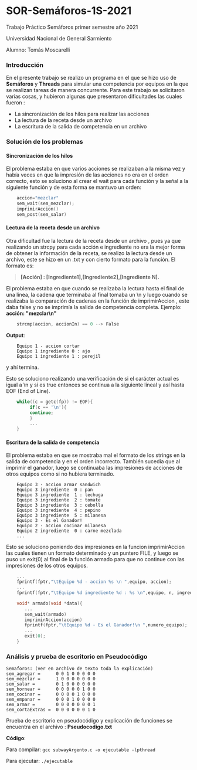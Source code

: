 # SOR-Semáforos-1S-2021
Trabajo Práctico Semáforos primer semestre año 2021

Universidad Nacional de General Sarmiento

Alumno: Tomás Moscarelli

### Introducción
En el presente trabajo se realizo un programa en el que se hizo uso de **Semáforos** y **Threads** para simular una competencia por equipos en la que se realizan tareas de manera concurrente. 
Para este trabajo se solicitaron varias cosas, y hubieron algunas que presentaron dificultades las cuales fueron :

 - La sincronización de los hilos para realizar las acciones
 - La lectura de la receta desde un archivo
 - La escritura de la salida de competencia en un archivo

### Solución de los problemas
#### Sincronización de los hilos
El problema estaba en que varios acciones se realizaban a la misma vez y había veces en que la impresión de las acciones no era en el orden correcto, esto se soluciono al crear el wait para cada función y la señal a la siguiente función y de esta forma se mantuvo un orden:
``` c
    accion="mezclar"
    sem_wait(sem_mezclar);
    imprimirAccion()
    sem_post(sem_salar)
```
#### Lectura de la receta desde un archivo
Otra dificultad fue la lectura de la receta desde un archivo , pues ya que realizando un strcpy para cada acción e ingrediente no era la mejor forma de obtener la información de la receta, se realizo la lectura desde un archivo, este se hizo en un .txt y con cierto formato para la función. 
El formato es: 

> **[Acción] : [Ingrediente1],[Ingrediente2],[Ingrediente N].**

El problema estaba en que cuando se realizaba la lectura hasta el final de una linea, la cadena que terminaba al final tomaba un \n y luego cuando se realizaba la comparación de cadenas en la función de imprimirAccion , este daba false y no se imprimía la salida de competencia completa. 
Ejemplo:
**acción: "mezclar\n"**
``` c
    strcmp(accion, accionIn) == 0 --> False
```
**Output**:
```
    Equipo 1 - accion cortar
    Equipo 1 ingrediente 0 : ajo
    Equipo 1 ingrediente 1 : perejil
```
y ahí termina.

Esto se soluciono realizando una verificación de si el carácter actual es igual a \n y si es true entonces se continua a la siguiente lineal y así hasta EOF (End of Line).
``` c
    while((c = getc(fp)) != EOF){
         if(c == '\n'){
         continue;
         }
         ...
    }
```
#### Escritura de la salida de competencia
El problema estaba en que se mostraba mal el formato de los strings en la salida de competencia y en el orden incorrecto. También sucedía que al imprimir el ganador, luego se continuaba las impresiones de acciones de otros equipos como si no hubiera terminado.
```
    Equipo 3 - accion armar sandwich
    Equipo 3 ingrediente  0 : pan
    Equipo 3 ingrediente  1 : lechuga
    Equipo 3 ingrediente  2 : tomate
    Equipo 3 ingrediente  3 : cebolla
    Equipo 3 ingrediente  4 : pepino
    Equipo 3 ingrediente  5 : milanesa
    Equipo 3 - Es el Ganador!
    Equipo 2 - accion cocinar milanesa
    Equipo 2 ingrediente  0 : carne mezclada
    ...
```
Esto se soluciono poniendo dos impresiones en la funcion imprimirAccion las cuales tienen un formato determinado y un puntero FILE, y luego se puso un exit(0) al final de la función armado para que no continue con las impresiones de los otros equipos.
``` c
    ...
    fprintf(fptr,"\tEquipo %d - accion %s \n ",equipo, accion);
    ...
    fprintf(fptr,"\tEquipo %d ingrediente %d : %s \n",equipo, n, ingrediente);
```
``` c
    void* armado(void *data){
       ...
       sem_wait(armado)
       imprimirAccion(accion)
       fprintf(fptr,"\tEquipo %d - Es el Ganador!\n ",numero_equipo);
       ...
       exit(0);
    }
```
### Análisis y prueba de escritorio en Pseudocódigo
```
Semaforos: (ver en archivo de texto toda la explicación)
sem_agregar =      0 0 1 0 0 0 0 0
sem_mezclar =      1 0 0 0 0 0 0 0 
sem_salar =        0 1 0 0 0 0 0 0
sem_hornear =      0 0 0 0 0 1 0 0
sem_cocinar =      0 0 0 0 1 0 0 0
sem_empanar =      0 0 0 1 0 0 0 0
sem_armar =        0 0 0 0 0 0 0 1
sem_cortaExtras =  0 0 0 0 0 0 1 0
```
Prueba de escritorio en pseudocódigo y explicación de funciones se encuentra en el archivo : **Pseudocodigo.txt**

**Código**:

Para compilar: `gcc subwayArgento.c -o ejecutable -lpthread`

Para ejecutar: `./ejecutable`
